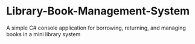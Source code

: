 # Library-Book-Management-System
A simple C# console application for borrowing, returning, and managing books in a mini library system
